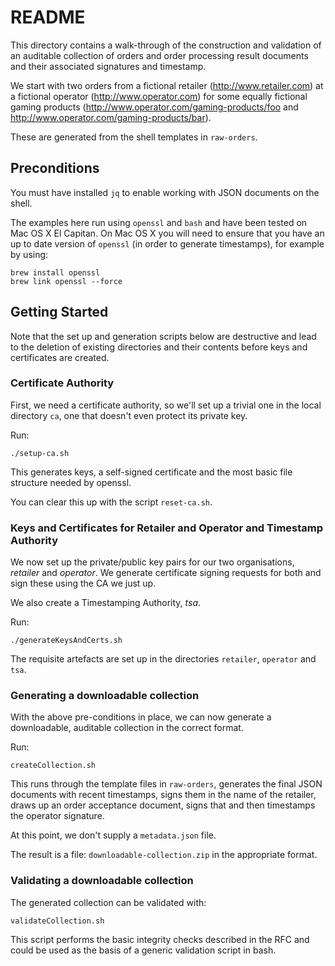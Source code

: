 # README

This directory contains a walk-through of the construction and validation of an
auditable collection of orders and order processing result documents and their
associated signatures and timestamp.

We start with two orders from a fictional retailer (http://www.retailer.com) at
a fictional operator (http://www.operator.com) for some equally fictional gaming
products (http://www.operator.com/gaming-products/foo and
http://www.operator.com/gaming-products/bar).

These are generated from the shell templates in `raw-orders`.

## Preconditions

You must have installed `jq` to enable working with JSON documents on the shell.

The examples here run using `openssl` and `bash` and have been tested on Mac OS X El Capitan. On Mac OS X you will need to
ensure that you have an up to date version of `openssl` (in order to generate timestamps), for example by using:
```
brew install openssl
brew link openssl --force
```

## Getting Started

Note that the set up and generation scripts below are destructive and lead to the deletion of existing directories and their contents before keys and certificates are created.

### Certificate Authority

First, we need a certificate authority, so we'll set up a trivial one in the local directory `ca`, one that doesn't even protect its private key.

Run:

```
./setup-ca.sh
```

This generates keys, a self-signed certificate and the most basic file structure needed by openssl.

You can clear this up with the script `reset-ca.sh`.

### Keys and Certificates for Retailer and Operator and Timestamp Authority

We now set up the private/public key pairs for our two organisations, *retailer*
and *operator*. We generate certificate signing requests for both and sign these using the CA we just up.

We also create a Timestamping Authority, *tsa*.

Run:

```
./generateKeysAndCerts.sh
```

The requisite artefacts are set up in the directories `retailer`, `operator` and `tsa`.

### Generating a downloadable collection

With the above pre-conditions in place, we can now generate a downloadable, auditable collection in the correct format.

Run:
```
createCollection.sh
```

This runs through the template files in `raw-orders`, generates the final JSON documents with recent timestamps, signs them in the name of the retailer, draws up an order acceptance document, signs that and then timestamps the operator signature.

At this point, we don't supply a `metadata.json` file.

The result is a file: `downloadable-collection.zip` in the appropriate format.

### Validating a downloadable collection

The generated collection can be validated with:

```
validateCollection.sh
```

This script performs the basic integrity checks described in the RFC and could be used as the basis of a generic validation script in bash.
